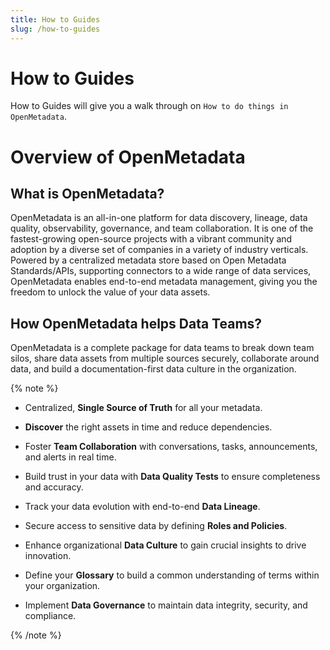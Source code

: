 ```yaml
---
title: How to Guides
slug: /how-to-guides
---
```


# How to Guides

How to Guides will give you a walk through on `How to do things in OpenMetadata`.

# Overview of OpenMetadata

## What is OpenMetadata?

OpenMetadata is an all-in-one platform for data discovery, lineage, data quality, observability, governance, and team collaboration. It is one of the fastest-growing open-source projects with a vibrant community and adoption by a diverse set of companies in a variety of industry verticals. Powered by a centralized metadata store based on Open Metadata Standards/APIs, supporting connectors to a wide range of data services, OpenMetadata enables end-to-end metadata management, giving you the freedom to unlock the value of your data assets.

## How OpenMetadata helps Data Teams?

OpenMetadata is a complete package for data teams to break down team silos, share data assets from multiple sources securely, collaborate around data, and build a documentation-first data culture in the organization.

{% note %}

- Centralized, **Single Source of Truth** for all your metadata.

- **Discover** the right assets in time and reduce dependencies.

- Foster **Team Collaboration** with conversations, tasks, announcements, and alerts in real time.

- Build trust in your data with **Data Quality Tests** to ensure completeness and accuracy.

- Track your data evolution with end-to-end **Data Lineage**.

- Secure access to sensitive data by defining **Roles and Policies**.

- Enhance organizational **Data Culture** to gain crucial insights to drive innovation.

- Define your **Glossary** to build a common understanding of terms within your organization.

- Implement **Data Governance** to maintain data integrity, security, and compliance.

{% /note %}
